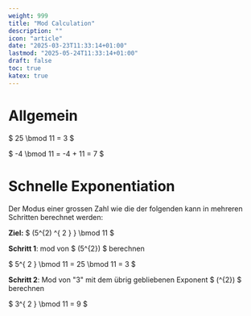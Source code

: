 ```yaml
---
weight: 999
title: "Mod Calculation"
description: ""
icon: "article"
date: "2025-03-23T11:33:14+01:00"
lastmod: "2025-05-24T11:33:14+01:00"
draft: false
toc: true
katex: true
---
```


# Allgemein

$ 25 \bmod 11 = 3 $

$ -4 \bmod 11 = -4 + 11 = 7 $


# Schnelle Exponentiation

Der Modus einer grossen Zahl wie die der folgenden kann in mehreren Schritten berechnet werden: 

**Ziel:** $ (5^{2) ^{ 2 } } \bmod 11 $ 

**Schritt 1**: mod von $ (5^{2}) $ berechnen

$ 5^{ 2 } \bmod 11 = 25 \bmod 11 = 3 $

**Schritt 2**: Mod von "3" mit dem übrig gebliebenen Exponent $ (^{2}) $ berechnen 

$ 3^{ 2 } \bmod 11 = 9 $
